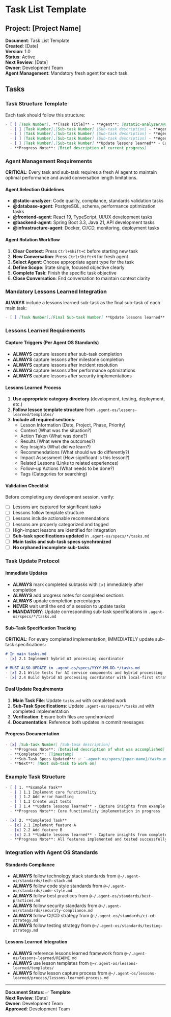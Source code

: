 # Task List Template

## Project: [Project Name]

**Document**: Task List Template  
**Created**: [Date]  
**Version**: 1.0  
**Status**: Active  
**Next Review**: [Date]  
**Owner**: Development Team  
**Agent Management**: Mandatory fresh agent for each task  

## Tasks

### Task Structure Template
Each task should follow this structure:

```markdown
- [ ] [Task Number]. **[Task Title]** - **Agent**: [@static-analyzer/@database-agent/@frontend-agent/@backend-agent/@infrastructure-agent]
  - [ ] [Task Number].[Sub-task Number] [Sub-task description] - **Agent**: [appropriate agent type]
  - [ ] [Task Number].[Sub-task Number] [Sub-task description] - **Agent**: [appropriate agent type]
  - [ ] [Task Number].[Sub-task Number] [Sub-task description] - **Agent**: [appropriate agent type]
  - [ ] [Task Number].[Sub-task Number] **Update lessons learned** - Capture insights from [task name] implementation
  - **Progress Note**: [Brief description of current progress]
```

### Agent Management Requirements

**CRITICAL**: Every task and sub-task requires a fresh AI agent to maintain optimal performance and avoid conversation length limitations.

#### **Agent Selection Guidelines**
- **@static-analyzer**: Code quality, compliance, standards validation tasks
- **@database-agent**: PostgreSQL, schema, performance optimization tasks
- **@frontend-agent**: React 19, TypeScript, UI/UX development tasks
- **@backend-agent**: Spring Boot 3.3, Java 21, API development tasks
- **@infrastructure-agent**: Docker, CI/CD, monitoring, deployment tasks

#### **Agent Rotation Workflow**
1. **Clear Context**: Press `Ctrl+Shift+C` before starting new task
2. **New Conversation**: Press `Ctrl+Shift+N` for fresh agent
3. **Select Agent**: Choose appropriate agent type for the task
4. **Define Scope**: State single, focused objective clearly
5. **Complete Task**: Finish the specific task objective
6. **Close Conversation**: End conversation to maintain context clarity

### Mandatory Lessons Learned Integration

**ALWAYS** include a lessons learned sub-task as the final sub-task of each main task:

```markdown
- [ ] [Task Number].[Final Sub-task Number] **Update lessons learned** - Capture insights from [task name] implementation
```

### Lessons Learned Requirements

#### Capture Triggers (Per Agent OS Standards)
- **ALWAYS** capture lessons after sub-task completion
- **ALWAYS** capture lessons after milestone completion
- **ALWAYS** capture lessons after incident resolution
- **ALWAYS** capture lessons after performance optimizations
- **ALWAYS** capture lessons after security implementations

#### Lessons Learned Process
1. **Use appropriate category directory** (development, testing, deployment, etc.)
2. **Follow lesson template structure** from `.agent-os/lessons-learned/templates/`
3. **Include all required sections**:
   - Lesson Information (Date, Project, Phase, Priority)
   - Context (What was the situation?)
   - Action Taken (What was done?)
   - Results (What were the outcomes?)
   - Key Insights (What did we learn?)
   - Recommendations (What should we do differently?)
   - Impact Assessment (How significant is this lesson?)
   - Related Lessons (Links to related experiences)
   - Follow-up Actions (What needs to be done?)
   - Tags (Categories for searching)

#### Validation Checklist
Before completing any development session, verify:
- [ ] Lessons are captured for significant tasks
- [ ] Lessons follow template structure
- [ ] Lessons include actionable recommendations
- [ ] Lessons are properly categorized and tagged
- [ ] High-impact lessons are identified for integration
- [ ] **Sub-task specifications updated** in `.agent-os/specs/*/tasks.md`
- [ ] **Main tasks and sub-task specs synchronized**
- [ ] **No orphaned incomplete sub-tasks**

### Task Update Protocol

#### Immediate Updates
- **ALWAYS** mark completed subtasks with `[x]` immediately after completion
- **ALWAYS** add progress notes for completed sections
- **ALWAYS** update completion percentages
- **NEVER** wait until the end of a session to update tasks
- **MANDATORY**: Update corresponding sub-task specifications in `.agent-os/specs/*/tasks.md`

#### Sub-Task Specification Tracking
**CRITICAL**: For every completed implementation, IMMEDIATELY update sub-task specifications:

```markdown
# In main tasks.md
- [x] 2.1 Implement hybrid AI processing coordinator

# MUST ALSO UPDATE in .agent-os/specs/YYYY-MM-DD-*/tasks.md
- [x] 2.1 Write tests for AI service components and hybrid processing
- [x] 2.4 Build hybrid AI processing coordinator with local-first strategy
```

#### Dual Update Requirements
1. **Main Task File**: Update `tasks.md` with completed work
2. **Sub-Task Specifications**: Update `.agent-os/specs/*/tasks.md` with completed implementation
3. **Verification**: Ensure both files are synchronized
4. **Documentation**: Reference both updates in commit messages

#### Progress Documentation
```markdown
- [x] [Sub-task Number] [Sub-task description]
  - **Progress Note**: [Detailed description of what was accomplished]
  - **Completed**: [Timestamp]
  - **Sub-Task Specs Updated**: ✅ `.agent-os/specs/[spec-name]/tasks.md` marked complete
  - **Next**: [Next sub-task to work on]
```

### Example Task Structure

```markdown
- [ ] 1. **Example Task**
  - [ ] 1.1 Implement core functionality
  - [ ] 1.2 Add error handling
  - [ ] 1.3 Create unit tests
  - [ ] 1.4 **Update lessons learned** - Capture insights from example task implementation
  - **Progress Note**: Core functionality implementation in progress

- [x] 2. **Completed Task**
  - [x] 2.1 Implement feature A
  - [x] 2.2 Add feature B
  - [x] 2.3 **Update lessons learned** - Capture insights from completed task implementation
  - **Progress Note**: All features implemented and tested successfully
```

### Integration with Agent OS Standards

#### Standards Compliance
- **ALWAYS** follow technology stack standards from `@~/.agent-os/standards/tech-stack.md`
- **ALWAYS** follow code style standards from `@~/.agent-os/standards/code-style.md`
- **ALWAYS** follow best practices from `@~/.agent-os/standards/best-practices.md`
- **ALWAYS** follow security standards from `@~/.agent-os/standards/security-compliance.md`
- **ALWAYS** follow CI/CD strategy from `@~/.agent-os/standards/ci-cd-strategy.md`
- **ALWAYS** follow testing strategy from `@~/.agent-os/standards/testing-strategy.md`

#### Lessons Learned Integration
- **ALWAYS** reference lessons learned framework from `@~/.agent-os/lessons-learned/README.md`
- **ALWAYS** use lesson templates from `@~/.agent-os/lessons-learned/templates/`
- **ALWAYS** follow lesson capture process from `@~/.agent-os/lessons-learned/process/lessons-learned-process.md`

---

**Document Status**: ✅ **Template**  
**Next Review**: [Date]  
**Owner**: Development Team  
**Approved**: Development Team 
